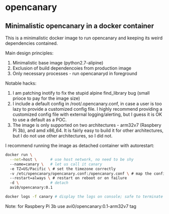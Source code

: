 # opencanary
## Minimalistic opencanary in a docker container

This is a minimalistic docker image to run opencanary and keeping its weird dependencies contained.

Main design principles:

1. Minimalistic base image (python2.7-alipine)
2. Exclusion of build dependencoies from production image
3. Only necessary processes - run opencanaryd in foreground

Notable hacks:

1. I am patching inotify to fix the stupid alpine find_library bug (small prioce to pay for the image size)
2. I include a default config in /root/.opencanary.conf, in case a user is too lazy to provide a customized config file. I highly recommend providing a customized config file with external logging/alerting, but I guess it is OK to use a default as a POC.
3. The image is only supported on two architectures - arm32v7 (Raspbery Pi 3b), and amd x86_64. It is fairly easy to build it for other architectures, but I do not use other architectures, so I did not.

I recommend running the image as detached container with autorestart:

```bash
docker run \
  --net=host \      # use host network, no need to be shy
  --name=canary \   # let us call it canary 
  -e TZ=US/Pacific \ # set the timezone correctly
  -v /etc/opencanary/opencanary.conf:/opencanary.conf \ # map the config file. Make sure the file is actually there. 
  --restart=always \ # restart on reboot or on failure
  -d \              # detach 
  avi0/opencanary:0.1

docker logs -f canary # display the logs on console; safe to terminate
```
Note: for Raspbery Pi 3b use avi0/opencanary:0.1-arm32v7 tag
